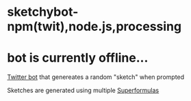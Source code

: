 # sketchybot- npm(twit),node.js,processing
# bot is currently offline...

[Twitter bot](https://twitter.com/sketchybot) that genereates a random "sketch" when prompted

Sketches are generated using multiple [Superformulas](https://en.wikipedia.org/wiki/Superformula)
